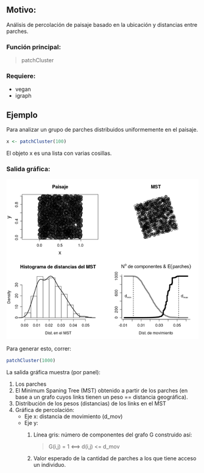 ## Motivo:

Análisis de percolación de paisaje basado en la ubicación y distancias entre parches.

### Función principal:

> patchCluster

### Requiere: 

* vegan
* igraph

## Ejemplo

Para analizar un grupo de parches distribuidos uniformemente en el paisaje.

```R
x <- patchCluster(100)
```

El objeto x es una lista con varias cosillas.

### Salida gráfica:


![](https://github.com/jumanbar/patch-graph/raw/master/runif1000.png)

Para generar esto, correr:

```R
patchCluster(1000)
```

La salida gráfica muestra (por panel):

1.  Los parches
2.  El Minimum Spaning Tree (MST) obtenido a partir de los parches (en base a un grafo cuyos links tienen un peso == distancia geográfica).
3.  Distribución de los pesos (distancias) de los links en el MST
4.  Gráfica de percolación:
    *   Eje x: distancia de movimiento (d_mov)
    *   Eje y:
        1.  Línea gris: número de componentes del grafo G construido así:

            > G(i,j) = 1 <==> d(i,j) <= d_mov

        2.  Valor esperado de la cantidad de parches a los que tiene acceso un individuo.

